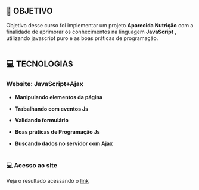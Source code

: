 
## **:rocket: OBJETIVO**
Objetivo desse curso foi implementar um projeto **Aparecida Nutrição** com a finalidade de aprimorar os conhecimentos na linguagem **JavaScript** , utilizando javascript puro e as boas práticas de programação.
<br><br>

## **:computer: TECNOLOGIAS**

### **Website: JavaScript+Ajax**

 - **Manipulando elementos da página** 
 
 - **Trabalhando com eventos Js** 
  
 - **Validando formulário** 
 
 - **Boas práticas de Programação Js** 
  
 - **Buscando dados no servidor com Ajax** 
 <br><br>
  
  ### :computer: Acesso ao site 

Veja o resultado acessando o [link](https://aparecida-nutricaoimc.netlify.app//) 








